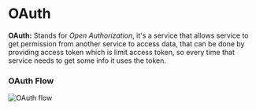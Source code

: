 # OAuth

**OAuth:** Stands for *Open* *Authorization*, it's a service that allows service to get permission from another service to access data, that can be done by providing access token which is limit access token, so every time that service needs to get some info it uses the token.

### OAuth Flow

![OAuth flow](https://help.bizagi.com/bpm-suite/en/security_8.png)